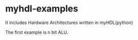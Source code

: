 # myhdl-examples
It includes Hardware Architectures written in myHDL(python)

The first example is n bit ALU.
